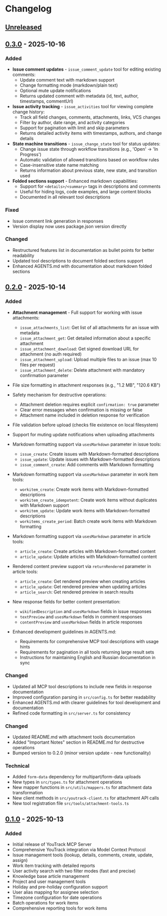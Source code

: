 # Changelog

## [Unreleased]

## [0.3.0] - 2025-10-16

### Added

- **Issue comment updates** - `issue_comment_update` tool for editing existing comments:
  - Update comment text with markdown support
  - Change formatting mode (markdown/plain text)
  - Optional mute update notifications
  - Returns updated comment with metadata (id, text, author, timestamps, commentUrl)
- **Issue activity tracking** - `issue_activities` tool for viewing complete change history:
  - Track all field changes, comments, attachments, links, VCS changes
  - Filter by author, date range, and activity categories
  - Support for pagination with limit and skip parameters
  - Returns detailed activity items with timestamps, authors, and change details
- **State machine transitions** - `issue_change_state` tool for status updates:
  - Change issue state through workflow transitions (e.g., 'Open' → 'In Progress')
  - Automatic validation of allowed transitions based on workflow rules
  - Case-insensitive state name matching
  - Returns information about previous state, new state, and transition used
- **Folded sections support** - Enhanced markdown capabilities:
  - Support for `<details>/<summary>` tags in descriptions and comments
  - Useful for hiding logs, code examples, and large content blocks
  - Documented in all relevant tool descriptions

### Fixed

- Issue comment link generation in responses
- Version display now uses package.json version directly

### Changed

- Restructured features list in documentation as bullet points for better readability
- Updated tool descriptions to document folded sections support
- Enhanced AGENTS.md with documentation about markdown folded sections

## [0.2.0] - 2025-10-14

### Added

- **Attachment management** - Full support for working with issue attachments:
  - `issue_attachments_list`: Get list of all attachments for an issue with metadata
  - `issue_attachment_get`: Get detailed information about a specific attachment
  - `issue_attachment_download`: Get signed download URL for attachment (no auth required)
  - `issue_attachment_upload`: Upload multiple files to an issue (max 10 files per request)
  - `issue_attachment_delete`: Delete attachment with mandatory confirmation parameter
- File size formatting in attachment responses (e.g., "1.2 MB", "120.6 KB")
- Safety mechanism for destructive operations:
  - Attachment deletion requires explicit `confirmation: true` parameter
  - Clear error messages when confirmation is missing or false
  - Attachment name included in deletion response for verification
- File validation before upload (checks file existence on local filesystem)
- Support for muting update notifications when uploading attachments

- Markdown formatting support via `usesMarkdown` parameter in issue tools:
  - `issue_create`: Create issues with Markdown-formatted descriptions
  - `issue_update`: Update issues with Markdown-formatted descriptions
  - `issue_comment_create`: Add comments with Markdown formatting
- Markdown formatting support via `usesMarkdown` parameter in work item tools:
  - `workitem_create`: Create work items with Markdown-formatted descriptions
  - `workitem_create_idempotent`: Create work items without duplicates with Markdown support
  - `workitem_update`: Update work items with Markdown-formatted descriptions
  - `workitems_create_period`: Batch create work items with Markdown formatting
- Markdown formatting support via `usesMarkdown` parameter in article tools:
  - `article_create`: Create articles with Markdown-formatted content
  - `article_update`: Update articles with Markdown-formatted content
- Rendered content preview support via `returnRendered` parameter in article tools:
  - `article_create`: Get rendered preview when creating articles
  - `article_update`: Get rendered preview when updating articles
  - `article_search`: Get rendered preview in search results
- New response fields for better content presentation:
  - `wikifiedDescription` and `usesMarkdown` fields in issue responses
  - `textPreview` and `usesMarkdown` fields in comment responses
  - `contentPreview` and `usesMarkdown` fields in article responses
- Enhanced development guidelines in AGENTS.md:
  - Requirements for comprehensive MCP tool descriptions with usage hints
  - Requirements for pagination in all tools returning large result sets
  - Instructions for maintaining English and Russian documentation in sync

### Changed

- Updated all MCP tool descriptions to include new fields in response documentation
- Improved configuration parsing in `src/config.ts` for better readability
- Enhanced AGENTS.md with clearer guidelines for tool development and documentation
- Refined code formatting in `src/server.ts` for consistency

### Changed

- Updated README.md with attachment tools documentation
- Added "Important Notes" section in README.md for destructive operations
- Bumped version to 0.2.0 (minor version update - new functionality)

### Technical

- Added `form-data` dependency for multipart/form-data uploads
- New types in `src/types.ts` for attachment operations
- New mapper functions in `src/utils/mappers.ts` for attachment data transformation
- New client methods in `src/youtrack-client.ts` for attachment API calls
- New tool registration file `src/tools/attachment-tools.ts`

## [0.1.0] - 2025-10-13

### Added

- Initial release of YouTrack MCP Server
- Comprehensive YouTrack integration via Model Context Protocol
- Issue management tools (lookup, details, comments, create, update, assign)
- Work item tracking with detailed reports
- User activity search with two filter modes (fast and precise)
- Knowledge base article management
- Project and user management tools
- Holiday and pre-holiday configuration support
- User alias mapping for assignee selection
- Timezone configuration for date operations
- Batch operations for work items
- Comprehensive reporting tools for work items

[Unreleased]: https://github.com/VitalyOstanin/youtrack-mcp/compare/v0.3.0...HEAD
[0.3.0]: https://github.com/VitalyOstanin/youtrack-mcp/compare/v0.2.0...v0.3.0
[0.2.0]: https://github.com/VitalyOstanin/youtrack-mcp/compare/v0.1.0...v0.2.0
[0.1.0]: https://github.com/VitalyOstanin/youtrack-mcp/releases/tag/v0.1.0
